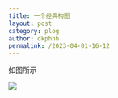 ```yaml
---
title: 一个经典构图
layout: post
category: plog
author: dkphhh
permalink: /2023-04-01-16-12
---
```

如图所示

![](https://cdn.jsdelivr.net/gh/dkphhh/img/imgformessage/20230401161219.jpg)
